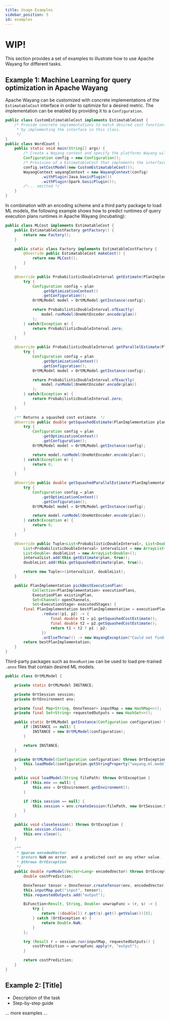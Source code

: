 ```yaml
---
title: Usage Examples
sidebar_position: 5
id: examples
---
```

<!--

  Licensed to the Apache Software Foundation (ASF) under one or more
  contributor license agreements.  See the NOTICE file distributed with
  this work for additional information regarding copyright ownership.
  The ASF licenses this file to You under the Apache License, Version 2.0
  (the "License"); you may not use this file except in compliance with
  the License.  You may obtain a copy of the License at

      http://www.apache.org/licenses/LICENSE-2.0

  Unless required by applicable law or agreed to in writing, software
  distributed under the License is distributed on an "AS IS" BASIS,
  WITHOUT WARRANTIES OR CONDITIONS OF ANY KIND, either express or implied.
  See the License for the specific language governing permissions and
  limitations under the License.

-->
# WIP!

This section provides a set of examples to illustrate how to use Apache Wayang for different tasks.

## Example 1: Machine Learning for query optimization in Apache Wayang
Apache Wayang can be customized with concrete
implementations of the `EstimatableCost` interface in order to optimize
for a desired metric.  The implementation can be enabled by providing it
to a `Configuration`.

```java
public class CustomEstimatableCost implements EstimatableCost {
    /* Provide concrete implementations to match desired cost function(s)
     * by implementing the interface in this class.
     */
}
public class WordCount {
    public static void main(String[] args) {
        /* Create a Wayang context and specify the platforms Wayang will consider */
        Configuration config = new Configuration();
        /* Provision of a EstimatableCost that implements the interface.*/
        config.setCostModel(new CustomEstimatableCost());
        WayangContext wayangContext = new WayangContext(config)
                .withPlugin(Java.basicPlugin())
                .withPlugin(Spark.basicPlugin());
        /*... omitted */
    }
}
```

In combination with an encoding scheme and a third party package to load
ML models, the following example shows how to predict runtimes of query
execution plans runtimes in Apache Wayang (incubating):

```java
public class MLCost implements EstimatableCost {
    public EstimatableCostFactory getFactory() {
        return new Factory();
    }

    public static class Factory implements EstimatableCostFactory {
        @Override public EstimatableCost makeCost() {
            return new MLCost();
        }
    }

    @Override public ProbabilisticDoubleInterval getEstimate(PlanImplementation plan, boolean isOverheadIncluded) {
        try {
            Configuration config = plan
                .getOptimizationContext()
                .getConfiguration();
            OrtMLModel model = OrtMLModel.getInstance(config);

            return ProbabilisticDoubleInterval.ofExactly(
                model.runModel(OneHotEncoder.encode(plan))
            );
        } catch(Exception e) {
            return ProbabilisticDoubleInterval.zero;
        }
    }

    @Override public ProbabilisticDoubleInterval getParallelEstimate(PlanImplementation plan, boolean isOverheadIncluded) {
        try {
            Configuration config = plan
                .getOptimizationContext()
                .getConfiguration();
            OrtMLModel model = OrtMLModel.getInstance(config);

            return ProbabilisticDoubleInterval.ofExactly(
                model.runModel(OneHotEncoder.encode(plan))
            );
        } catch(Exception e) {
            return ProbabilisticDoubleInterval.zero;
        }
    }

    /** Returns a squashed cost estimate. */
    @Override public double getSquashedEstimate(PlanImplementation plan, boolean isOverheadIncluded) {
        try {
            Configuration config = plan
                .getOptimizationContext()
                .getConfiguration();
            OrtMLModel model = OrtMLModel.getInstance(config);

            return model.runModel(OneHotEncoder.encode(plan));
        } catch(Exception e) {
            return 0;
        }
    }

    @Override public double getSquashedParallelEstimate(PlanImplementation plan, boolean isOverheadIncluded) {
        try {
            Configuration config = plan
                .getOptimizationContext()
                .getConfiguration();
            OrtMLModel model = OrtMLModel.getInstance(config);

            return model.runModel(OneHotEncoder.encode(plan));
        } catch(Exception e) {
            return 0;
        }
    }

    @Override public Tuple<List<ProbabilisticDoubleInterval>, List<Double>> getParallelOperatorJunctionAllCostEstimate(PlanImplementation plan, Operator operator) {
        List<ProbabilisticDoubleInterval> intervalList = new ArrayList<ProbabilisticDoubleInterval>();
        List<Double> doubleList = new ArrayList<Double>();
        intervalList.add(this.getEstimate(plan, true));
        doubleList.add(this.getSquashedEstimate(plan, true));

        return new Tuple<>(intervalList, doubleList);
    }

    public PlanImplementation pickBestExecutionPlan(
            Collection<PlanImplementation> executionPlans,
            ExecutionPlan existingPlan,
            Set<Channel> openChannels,
            Set<ExecutionStage> executedStages) {
        final PlanImplementation bestPlanImplementation = executionPlans.stream()
                .reduce((p1, p2) -> {
                    final double t1 = p1.getSquashedCostEstimate();
                    final double t2 = p2.getSquashedCostEstimate();
                    return t1 < t2 ? p1 : p2;
                })
                .orElseThrow(() -> new WayangException("Could not find an execution plan."));
        return bestPlanImplementation;
    }
}
```

Third-party packages such as `OnnxRuntime` can be used to load
pre-trained `.onnx` files that contain desired ML models.

```java
public class OrtMLModel {

    private static OrtMLModel INSTANCE;

    private OrtSession session;
    private OrtEnvironment env;

    private final Map<String, OnnxTensor> inputMap = new HashMap<>();
    private final Set<String> requestedOutputs = new HashSet<>();

    public static OrtMLModel getInstance(Configuration configuration) throws OrtException {
        if (INSTANCE == null) {
            INSTANCE = new OrtMLModel(configuration);
        }

        return INSTANCE;
    }

    private OrtMLModel(Configuration configuration) throws OrtException {
        this.loadModel(configuration.getStringProperty("wayang.ml.model.file"));
    }

    public void loadModel(String filePath) throws OrtException {
        if (this.env == null) {
            this.env = OrtEnvironment.getEnvironment();
        }

        if (this.session == null) {
            this.session = env.createSession(filePath, new OrtSession.SessionOptions());
        }
    }

    public void closeSession() throws OrtException {
        this.session.close();
        this.env.close();
    }

    /**
     * @param encodedVector
     * @return NaN on error, and a predicted cost on any other value.
     * @throws OrtException
     */
    public double runModel(Vector<Long> encodedVector) throws OrtException {
        double costPrediction;

        OnnxTensor tensor = OnnxTensor.createTensor(env, encodedVector);
        this.inputMap.put("input", tensor);
        this.requestedOutputs.add("output");

        BiFunction<Result, String, Double> unwrapFunc = (r, s) -> {
            try {
                return ((double[]) r.get(s).get().getValue())[0];
            } catch (OrtException e) {
                return Double.NaN;
            }
        };

        try (Result r = session.run(inputMap, requestedOutputs)) {
            costPrediction = unwrapFunc.apply(r, "output");
        }

        return costPrediction;
    }
}
```

## Example 2: [Title]
- Description of the task
- Step-by-step guide

... more examples ...
